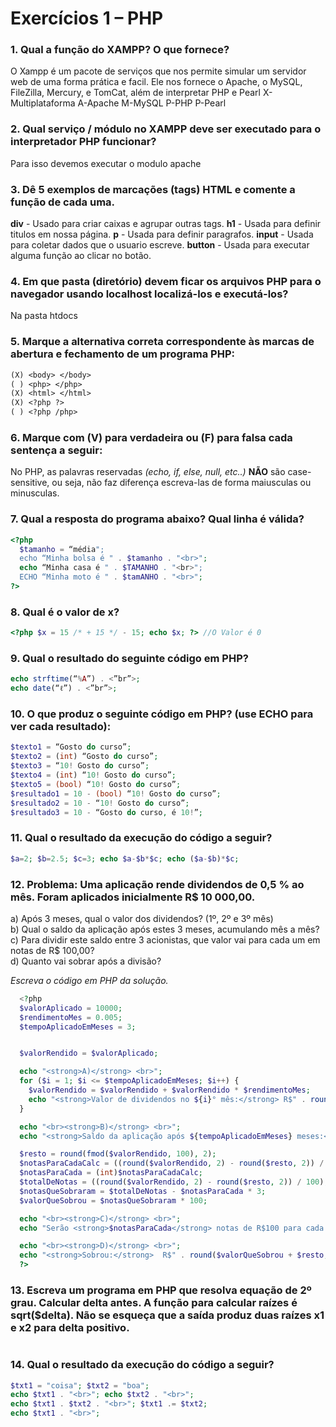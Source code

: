 # Exercícios 1 – PHP

### 1. Qual a função do XAMPP? O que fornece?
O Xampp é um pacote de serviços que nos permite simular um servidor web de uma forma prática e facil.
Ele nos fornece o Apache, o MySQL, FileZilla, Mercury, e TomCat, além de interpretar PHP e Pearl
X-Multiplataforma
A-Apache
M-MySQL
P-PHP
P-Pearl

### 2. Qual serviço / módulo no XAMPP deve ser executado para o interpretador PHP funcionar?
Para isso devemos executar o modulo apache

### 3. Dê 5 exemplos de marcações (tags) HTML e comente a função de cada uma.
**div** - Usado para criar caixas e agrupar outras tags.
**h1** - Usada para definir titulos em nossa página.
**p** - Usada para definir paragrafos.
**input** - Usada para coletar dados que o usuario escreve.
**button** - Usada para executar alguma função ao clicar no botão.

### 4. Em que pasta (diretório) devem ficar os arquivos PHP para o navegador usando localhost localizá-los e executá-los?
Na pasta htdocs

### 5. Marque a alternativa correta correspondente às marcas de abertura e fechamento de um programa PHP:
```txt
(X) <body> </body>
( ) <php> </php>
(X) <html> </html>
(X) <?php ?>
( ) <?php /php>
```

### 6. Marque com (V) para verdadeira ou (F) para falsa cada sentença a seguir:
No PHP, as palavras reservadas *(echo, if, else, null, etc..)* **NÃO** são case-sensitive, ou seja, não faz diferença escreva-las de forma maiusculas ou minusculas.

### 7. Qual a resposta do programa abaixo? Qual linha é válida?
```php
<?php
  $tamanho = “média";
  echo “Minha bolsa é " . $tamanho . "<br>";
  echo “Minha casa é " . $TAMANHO . "<br>";
  ECHO “Minha moto é " . $tamANHO . "<br>";
?>
```

### 8. Qual é o valor de x?
```php
<?php $x = 15 /* + 15 */ - 15; echo $x; ?> //O Valor é 0
``` 


### 9. Qual o resultado do seguinte código em PHP?
```php
echo strftime(“%A”) . <”br”>;
echo date(“ℓ”) . <”br”>;
```

### 10. O que produz o seguinte código em PHP? (use ECHO para ver cada resultado):
```php
$texto1 = “Gosto do curso”;
$texto2 = (int) “Gosto do curso”;
$texto3 = “10! Gosto do curso”;
$texto4 = (int) “10! Gosto do curso”;
$texto5 = (bool) “10! Gosto do curso”;
$resultado1 = 10 - (bool) “10! Gosto do curso”;
$resultado2 = 10 - “10! Gosto do curso”;
$resultado3 = 10 - “Gosto do curso, é 10!”;
```

### 11. Qual o resultado da execução do código a seguir?
```php
$a=2; $b=2.5; $c=3; echo $a-$b*$c; echo ($a-$b)*$c;
```

### 12. Problema: Uma aplicação rende dividendos de 0,5 % ao mês. Foram aplicados inicialmente R$ 10 000,00.
a) Após 3 meses, qual o valor dos dividendos? (1º, 2º e 3º mês)<br>
b) Qual o saldo da aplicação após estes 3 meses, acumulando mês a mês?<br>
c) Para dividir este saldo entre 3 acionistas, que valor vai para cada um em notas de R$ 100,00?<br>
d) Quanto vai sobrar após a divisão?<br>

*Escreva o código em PHP da solução.*

```php
  <?php
  $valorAplicado = 10000;
  $rendimentoMes = 0.005;
  $tempoAplicadoEmMeses = 3;


  $valorRendido = $valorAplicado;

  echo "<strong>A)</strong> <br>";
  for ($i = 1; $i <= $tempoAplicadoEmMeses; $i++) {
    $valorRendido = $valorRendido + $valorRendido * $rendimentoMes;
    echo "<strong>Valor de dividendos no ${i}° mês:</strong> R$" . round($valorRendido - $valorAplicado, 2) . "<br>";
  }

  echo "<br><strong>B)</strong> <br>";
  echo "<strong>Saldo da aplicação após ${tempoAplicadoEmMeses} meses:</strong> R$" . round($valorRendido, 2) . "<br>";

  $resto = round(fmod($valorRendido, 100), 2);
  $notasParaCadaCalc = ((round($valorRendido, 2) - round($resto, 2)) / 100) / 3;
  $notasParaCada = (int)$notasParaCadaCalc;
  $totalDeNotas = ((round($valorRendido, 2) - round($resto, 2)) / 100);
  $notasQueSobraram = $totalDeNotas - $notasParaCada * 3;
  $valorQueSobrou = $notasQueSobraram * 100;

  echo "<br><strong>C)</strong> <br>";
  echo "Serão <strong>$notasParaCada</strong> notas de R$100 para cada. Equiv: R$" . $notasParaCada * 100 . ".<br>";

  echo "<br><strong>D)</strong> <br>";
  echo "<strong>Sobrou:</strong>  R$" . round($valorQueSobrou + $resto, 2);
  ?>
```

### 13. Escreva um programa em PHP que resolva equação de 2º grau. Calcular delta antes. A função para calcular raízes é sqrt($delta). Não se esqueça que a saída produz duas raízes x1 e x2 para delta positivo.
```php

```

### 14. Qual o resultado da execução do código a seguir?
```php
$txt1 = "coisa"; $txt2 = "boa";
echo $txt1 . "<br>"; echo $txt2 . "<br>";
echo $txt1 . $txt2 . "<br>"; $txt1 .= $txt2;
echo $txt1 . "<br>";
```
